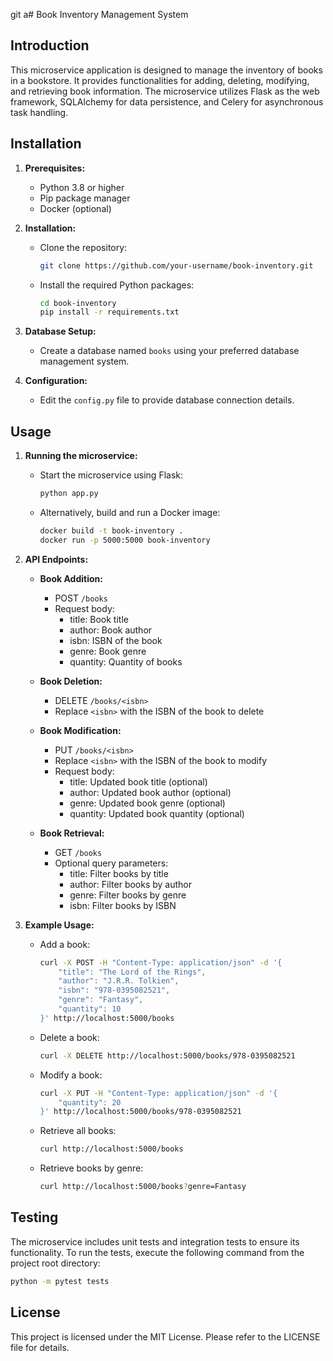git a# Book Inventory Management System

## Introduction

This microservice application is designed to manage the inventory of books in a bookstore. It provides functionalities for adding, deleting, modifying, and retrieving book information. The microservice utilizes Flask as the web framework, SQLAlchemy for data persistence, and Celery for asynchronous task handling.

## Installation

1. **Prerequisites:**
   - Python 3.8 or higher
   - Pip package manager
   - Docker (optional)

2. **Installation:**
   - Clone the repository:

        ```bash
        git clone https://github.com/your-username/book-inventory.git
        ```

   - Install the required Python packages:

        ```bash
        cd book-inventory
        pip install -r requirements.txt
        ```

3. **Database Setup:**
   - Create a database named `books` using your preferred database management system.

4. **Configuration:**
   - Edit the `config.py` file to provide database connection details.

## Usage

1. **Running the microservice:**
   - Start the microservice using Flask:

        ```bash
        python app.py
        ```

   - Alternatively, build and run a Docker image:

        ```bash
        docker build -t book-inventory .
        docker run -p 5000:5000 book-inventory
        ```

2. **API Endpoints:**
   - **Book Addition:**
     - POST `/books`
     - Request body:
       - title: Book title
       - author: Book author
       - isbn: ISBN of the book
       - genre: Book genre
       - quantity: Quantity of books

   - **Book Deletion:**
     - DELETE `/books/<isbn>`
     - Replace `<isbn>` with the ISBN of the book to delete

   - **Book Modification:**
     - PUT `/books/<isbn>`
     - Replace `<isbn>` with the ISBN of the book to modify
     - Request body:
       - title: Updated book title (optional)
       - author: Updated book author (optional)
       - genre: Updated book genre (optional)
       - quantity: Updated book quantity (optional)

   - **Book Retrieval:**
     - GET `/books`
     - Optional query parameters:
       - title: Filter books by title
       - author: Filter books by author
       - genre: Filter books by genre
       - isbn: Filter books by ISBN

3. **Example Usage:**
   - Add a book:

        ```bash
        curl -X POST -H "Content-Type: application/json" -d '{
            "title": "The Lord of the Rings",
            "author": "J.R.R. Tolkien",
            "isbn": "978-0395082521",
            "genre": "Fantasy",
            "quantity": 10
        }' http://localhost:5000/books
        ```

   - Delete a book:

        ```bash
        curl -X DELETE http://localhost:5000/books/978-0395082521
        ```

   - Modify a book:

        ```bash
        curl -X PUT -H "Content-Type: application/json" -d '{
            "quantity": 20
        }' http://localhost:5000/books/978-0395082521
        ```

   - Retrieve all books:

        ```bash
        curl http://localhost:5000/books
        ```

   - Retrieve books by genre:

        ```bash
        curl http://localhost:5000/books?genre=Fantasy
        ```

## Testing

The microservice includes unit tests and integration tests to ensure its functionality. To run the tests, execute the following command from the project root directory:

```bash
python -m pytest tests
```

## License

This project is licensed under the MIT License. Please refer to the LICENSE file for details.
